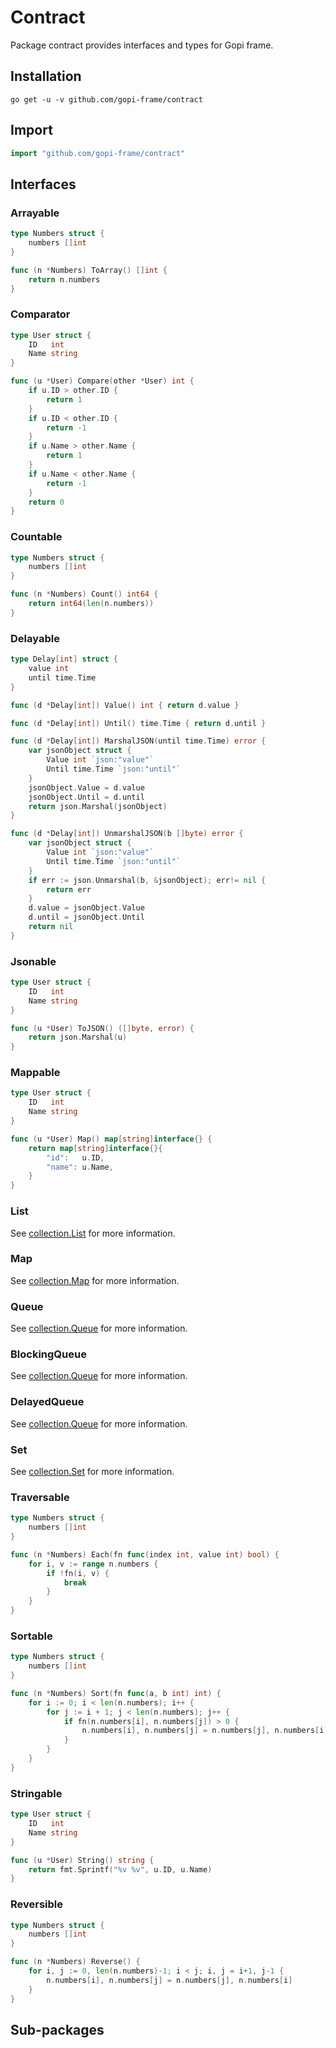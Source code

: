# Contract

Package contract provides interfaces and types for Gopi frame.

## Installation

```shell
go get -u -v github.com/gopi-frame/contract
```

## Import
```go
import "github.com/gopi-frame/contract"
```

## Interfaces

### Arrayable

```go
type Numbers struct {
	numbers []int
}

func (n *Numbers) ToArray() []int {
	return n.numbers
}
```

### Comparator

```go
type User struct {
	ID   int
	Name string
}

func (u *User) Compare(other *User) int {
	if u.ID > other.ID {
		return 1
	}
	if u.ID < other.ID {
		return -1
	}
	if u.Name > other.Name {
		return 1
	}
	if u.Name < other.Name {
		return -1
	}
	return 0
}
```

### Countable

```go
type Numbers struct {
	numbers []int
}

func (n *Numbers) Count() int64 {
	return int64(len(n.numbers))
}
```

### Delayable

```go
type Delay[int] struct {
	value int
	until time.Time
}

func (d *Delay[int]) Value() int { return d.value }

func (d *Delay[int]) Until() time.Time { return d.until }

func (d *Delay[int]) MarshalJSON(until time.Time) error {
    var jsonObject struct {
        Value int `json:"value"`
		Until time.Time `json:"until"`
	}
	jsonObject.Value = d.value
	jsonObject.Until = d.until
	return json.Marshal(jsonObject)
}

func (d *Delay[int]) UnmarshalJSON(b []byte) error {
	var jsonObject struct {
		Value int `json:"value"`
		Until time.Time `json:"until"`
    }
	if err := json.Unmarshal(b, &jsonObject); err!= nil {
		return err
	}
	d.value = jsonObject.Value
	d.until = jsonObject.Until
	return nil
}
```

### Jsonable

```go
type User struct {
	ID   int
	Name string
}

func (u *User) ToJSON() ([]byte, error) {
    return json.Marshal(u)
}
```

### Mappable

```go
type User struct {
	ID   int
    Name string
}

func (u *User) Map() map[string]interface{} {
	return map[string]interface{}{
		"id":   u.ID,
		"name": u.Name,
    }
}
```


### List

See [collection.List](https://github.com/gopi-frame/collection/tree/main/list) for more information.

### Map

See [collection.Map](https://github.com/gopi-frame/collection/tree/main/kv) for more information.

### Queue

See [collection.Queue](https://github.com/gopi-frame/collection/tree/main/queue) for more information.

### BlockingQueue

See [collection.Queue](https://github.com/gopi-frame/collection/tree/main/queue) for more information.

### DelayedQueue

See [collection.Queue](https://github.com/gopi-frame/collection/tree/main/queue) for more information.

### Set

See [collection.Set](https://github.com/gopi-frame/collection/tree/main/set) for more information.

### Traversable

```go
type Numbers struct {
	numbers []int
}

func (n *Numbers) Each(fn func(index int, value int) bool) {
	for i, v := range n.numbers {
		if !fn(i, v) {
			break
		}
	}
}
```

### Sortable

```go
type Numbers struct {
    numbers []int
}

func (n *Numbers) Sort(fn func(a, b int) int) {
	for i := 0; i < len(n.numbers); i++ {
		for j := i + 1; j < len(n.numbers); j++ {
			if fn(n.numbers[i], n.numbers[j]) > 0 {
				n.numbers[i], n.numbers[j] = n.numbers[j], n.numbers[i]
			}
		}
	}
}
```

### Stringable

```go
type User struct {
	ID   int
    Name string
}

func (u *User) String() string {
    return fmt.Sprintf("%v %v", u.ID, u.Name)
}
```

### Reversible

```go
type Numbers struct {
	numbers []int
}

func (n *Numbers) Reverse() {
	for i, j := 0, len(n.numbers)-1; i < j; i, j = i+1, j-1 {
		n.numbers[i], n.numbers[j] = n.numbers[j], n.numbers[i]
	}
}
```

## Sub-packages
